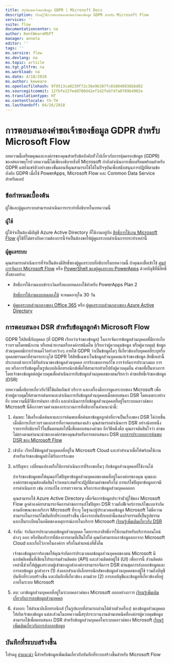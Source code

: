 ```yaml
---
title: สรุปคำขอเจ้าของข้อมูล GDPR | Microsoft Docs
description: เรียนรู้วิธีการตอบสนองคำขอเจ้าของข้อมูล GDPR สำหรับ Microsoft Flow
services: ''
suite: flow
documentationcenter: na
author: KentWeareMSFT
manager: anneta
editor: ''
tags: ''
ms.service: flow
ms.devlang: na
ms.topic: article
ms.tgt_pltfrm: na
ms.workload: na
ms.date: 4/18/2018
ms.author: keweare
ms.openlocfilehash: 9f9513ca0239f72c36e96387fc010040936bbd02
ms.sourcegitcommit: 12fbfe22fedd780d42ef1d2febfd7a0769b4902e
ms.translationtype: HT
ms.contentlocale: th-TH
ms.lasthandoff: 04/26/2018
---
```

# <a name="responding-to-gdpr-data-subject-requests-for-microsoft-flow"></a>การตอบสนองคำขอเจ้าของข้อมูล GDPR สำหรับ Microsoft Flow

บทความนี้เตรียมคุณและองค์กรของคุณสำหรับข้อบังคับทั่วไปเกี่ยวกับการคุ้มครองข้อมูล (GDPR) ของสหภาพยุโรป บทความนี้ไม่เพียงอธิบายสิ่งที่ Microsoft กำลังดำเนินการเพื่อเตรียมพร้อมสำหรับ GDPR แต่ยังแชร์ตัวอย่างของขั้นตอนที่คุณสามารถใช้ได้ในปัจจุบันเพื่อสนับสนุนการปฏิบัติตามข้อบังคับ GDPR เมื่อใช้ PowerApps, Microsoft Flow และ Common Data Service สำหรับแอป

## <a name="prerequisites"></a>ข้อกำหนดเบื้องต้น

ผู้ใช้และผู้ดูแลระบบสามารถดำเนินการกระทำที่อธิบายในบทความนี้

### <a name="users"></a>ผู้ใช้

ผู้ใช้จำเป็นต้องมีบัญชี Azure Active Directory ที่ใช้งานอยู่กับ [สิทธิ์การใช้งาน Microsoft Flow](https://preview.flow.microsoft.com/pricing/) ผู้ใช้ที่ไม่ตรงกับความต้องการนี้จำเป็นต้องขอให้ผู้ดูแลระบบดำเนินการกระทำเหล่านี้

### <a name="administrators"></a>ผู้ดูแลระบบ

คุณสามารถดำเนินการที่จำเป็นต้องมีสิทธิ์ของผู้ดูแลระบบที่อธิบายในบทความนี้ ถ้าคุณลงชื่อเข้าใช้ [ศูนย์การจัดการ Microsoft Flow](https://admin.flow.microsoft.com/) หรือ [PowerShell ของผู้ดูแลระบบ PowerApps](https://go.microsoft.com/fwlink/?linkid=871804) ด้วยบัญชีที่มีสิทธิ์ทั้งสองอย่าง:

- สิทธิ์การใช้งานแบบชำระเงินหรือแบบทดลองใช้สำหรับ PowerApps Plan 2

    [สิทธิ์การใช้งานแบบทดลองใช้](http://web.powerapps.com/trial) จะหมดอายุใน 30 วัน

- [ผู้ดูแลระบบส่วนกลางของ Office 365](https://support.office.com/article/assign-admin-roles-in-office-365-for-business-eac4d046-1afd-4f1a-85fc-8219c79e1504) หรือ [ผู้ดูแลระบบส่วนกลางของ Azure Active Directory](https://docs.microsoft.com/azure/active-directory/active-directory-assign-admin-roles-azure-portal)

## <a name="responding-to-dsrs-for-microsoft-flow-customer-data"></a>การตอบสนอง DSR สำหรับข้อมูลลูกค้า Microsoft Flow

GDPR ให้สิทธิ์กับบุคคล (ที่ GDPR เรียกว่าเจ้าของข้อมูล) ในการจัดการข้อมูลส่วนบุคคลที่มีการเก็บรวบรวมโดยพนักงาน หรือหน่วยงานหรือองค์กรชนิดอื่น (เรียกว่าผู้ควบคุมข้อมูล หรือผู้ควบคุม) ข้อมูลส่วนบุคคลมีการกำหนดไว้อย่างกว้างๆ ภายใต้ GDPR ว่าเป็นข้อมูลใดๆ ที่เกี่ยวข้องกับบุคคลที่ระบุหรือบุคคลธรรมดาที่สามารถระบุได้ GDPR ให้สิทธิ์เฉพาะในข้อมูลส่วนบุคคลแก่เจ้าของข้อมูล สิทธิ์เหล่านี้ประกอบด้วยการได้รับสำเนาของข้อมูลส่วนบุคคล การร้องขอการแก้ไข การจำกัดการประมวลผล การลบ หรือการรับข้อมูลในรูปแบบอิเล็กทรอนิกส์เพื่อให้สามารถย้ายไปยังผู้ควบคุมอื่น คำขอที่เป็นทางการโดยเจ้าของข้อมูลต่อผู้ควบคุมเพื่อดำเนินการกับข้อมูลส่วนบุคคลของตนเรียกว่า คำขอสิทธิ์เจ้าของข้อมูล (DSR)

บทความนี้อธิบายเกี่ยวกับวิธีใช้ผลิตภัณฑ์ บริการ และเครื่องมือการดูแลระบบของ Microsoft เพื่อช่วยผู้ควบคุมให้สามารถค้นหาและดำเนินการกับข้อมูลส่วนบุคคลเมื่อตอบสนอง DSR โดยเฉพาะอย่างยิ่ง บทความนี้มีวิธีการค้นหา เข้าถึง และดำเนินการกับข้อมูลส่วนบุคคลที่อยู่ในระบบคลาวด์ของ Microsoft นี่คือภาพรวมด่วนของกระบวนการที่อธิบายในคำแนะนำนี้:

1. ค้นพบ: ใช้เครื่องมือค้นหาและการค้นพบเพื่อค้นหาข้อมูลลูกค้าที่อาจเป็นเรื่องของ DSR ได้ง่ายขึ้น เมื่อมีการเก็บรวบรวมเอกสารที่อาจตอบสนองแล้ว คุณสามารถดำเนินการ DSR อย่างน้อยหนึ่งรายการที่อธิบายไว้ในขั้นตอนต่อไปนี้เพื่อตอบสนองคำขอ อีกวิธีหนึ่งคือ คุณอาจตัดสินใจว่า คำขอไม่ตรงตามคำแนะนำขององค์กรของคุณสำหรับการตอบสนอง DSR [เอกสารประกอบการค้นพบ DSR ของ Microsoft Flow](gdpr-dsr-discovery.md)

1. เข้าถึง: เรียกใช้ข้อมูลส่วนบุคคลที่อยู่ใน Microsoft Cloud และทำสำเนาเพื่อให้พร้อมใช้งานสำหรับเจ้าของข้อมูลถ้าได้รับการร้องขอ

1. แก้ปัญหา: เปลี่ยนแปลงหรือใช้การดำเนินการที่ร้องขออื่นๆ กับข้อมูลส่วนบุคคลที่ใช้งานได้

    ถ้าเจ้าของข้อมูลขอให้คุณแก้ไขปัญหาข้อมูลส่วนบุคคลของตนที่อยู่ในองค์กรของคุณ คุณและองค์กรของคุณต้องตัดสินใจว่าเหมาะสมที่จะปฏิบัติตามคำขอหรือไม่  การแก้ไขปัญหาข้อมูลอาจมีการดำเนินการ เช่น การแก้ไข การตรวจทาน หรือการเอาข้อมูลส่วนบุคคลออก

    คุณสามารถใช้ Azure Active Directory เพื่อจัดการข้อมูลประจำตัวผู้ใช้ของ Microsoft Flow ลูกค้าองค์กรสามารถจัดการคำขอการแก้ไขปัญหา DSR รวมถึงฟีเจอร์การแก้ไขแบบจำกัด ตามลักษณะของบริการ Microsoft ที่ระบุ  ในฐานะผู้ประมวลผลข้อมูล Microsoft ไม่มีความสามารถในการแก้ไขบันทึกที่ระบบสร้างขึ้น เนื่องจากบันทึกเหล่านี้แสดงกิจกรรมที่เป็นรูปธรรม และเป็นระเบียนในอดีตของเหตุการณ์ภายในบริการ Microsoft  [เรียนรู้เพิ่มเติมเกี่ยวกับ DSR](https://docs.microsoft.com/microsoft-365/compliance/gdpr-dsr-azure)

1. จำกัด: จำกัดการประมวลผลข้อมูลส่วนบุคคล โดยการเอาสิทธิ์การใช้งานสำหรับบริการออนไลน์ต่างๆ ออก หรือปิดบริการที่ต้องการตามที่เป็นไปได้ คุณยังสามารถเอาข้อมูลออกจาก Microsoft Cloud และเก็บไว้ภายในองค์กร หรือในตำแหน่งที่ตั้งอื่น

    เจ้าของข้อมูลอาจร้องขอให้คุณจำกัดการประมวลผลข้อมุลส่วนบุคคลของตน  Microsoft มีแอปพลิเคชันที่เขียนโปรแกรมส่วนติดต่อ (API) และส่วนติดต่อผู้ใช้ (UI) เพื่อการนี้  ส่วนติดต่อเหล่านี้ช่วยให้ผู้ดูแลระบบผู้เช่าของลูกค้าองค์กรสามารถจัดการ DSR ผ่านชุดการส่งออกข้อมูลและการลบข้อมูล ลูกค้าอาจ (1) ส่งออกสำเนาอิเล็กทรอนิกส์ของข้อมูลส่วนบุคคลของผู้ใช้ รวมถึงบัญชี บันทึกที่ระบบสร้างขึ้น และบันทึกที่เกี่ยวข้อง ตามด้วย (2) การลบบัญชีและข้อมูลที่เกี่ยวข้องที่อยู่ภายในระบบ Microsoft

1. ลบ: เอาข้อมูลส่วนบุคคลที่อยู่ในระบบคลาวด์ของ Microsoft ออกอย่างถาวร [เรียนรู้เพิ่มเติมเกี่ยวกับการลบข้อมูลส่วนบุคคล](gdpr-dsr-delete.md)

1. ส่งออก: ให้สำเนาอิเล็กทรอนิกส์ (ในรูปแบบที่สามารถอ่านได้ด้วยตัวเครื่อง) ของข้อมูลส่วนบุคคลให้กับเจ้าของข้อมูล แต่ละส่วนในบทความนี้สรุปกระบวนงานด้านเทคนิคที่องค์กรผู้ควบคุมข้อมูลสามารถใช้เพื่อตอบสนอง DSR สำหรับข้อมูลส่วนบุคคลในระบบคลาวด์ของ Microsoft [เรียนรู้เพิ่มเติมเกี่ยวกับการส่งออกข้อมูล](gdpr-dsr-export.md)

## <a name="system-generated-logs"></a>บันทึกที่ระบบสร้างขึ้น

โปรดดู [คำแนะนำ](https://docs.microsoft.com/powerapps/administrator/powerapps-gdpr-dsr-guide-systemlogs) นี้สำหรับข้อมูลเพิ่มเติมเกี่ยวกับบันทึกที่ระบบสร้างขึ้นสำหรับ Microsoft Flow
